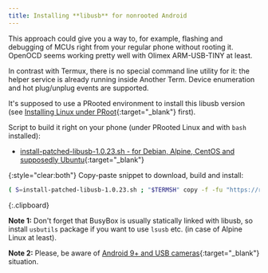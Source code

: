```yaml
---
title: Installing **libusb** for nonrooted Android
---
```

This approach could give you a way to, for example, flashing and debugging of MCUs right from your regular phone without rooting it.
OpenOCD seems working pretty well with Olimex ARM-USB-TINY at least.

In contrast with Termux, there is no special command line utility for it: the helper service is already running inside Another Term.
Device enumeration and hot plug/unplug events are supported.

It's supposed to use a PRooted environment to install this libusb version
(see [Installing Linux under PRoot](installing-linux-under-proot.html#main_content){:target="_blank"} first).

Script to build it right on your phone (under PRooted Linux and with `bash` installed):

* [install-patched-libusb-1.0.23.sh - for Debian, Alpine, CentOS and supposedly Ubuntu](https://github.com/green-green-avk/AnotherTerm-scripts/blob/master/install-patched-libusb-1.0.23.sh){:target="_blank"}

{:style="clear:both"}
Copy-paste snippet to download, build and install:
```sh
( S=install-patched-libusb-1.0.23.sh ; "$TERMSH" copy -f -fu "https://raw.githubusercontent.com/green-green-avk/AnotherTerm-scripts/master/$S" -tp . && chmod 755 $S && ./$S )
```
{:.clipboard}

**Note&nbsp;1:** Don't forget that BusyBox is usually statically linked with libusb, so install `usbutils` package if you want to use `lsusb` etc.
(in case of Alpine Linux at least).

**Note&nbsp;2:** Please, be aware of [Android&nbsp;9+ and USB cameras](issues.html#android9-uvc){:target="_blank"} situation.
